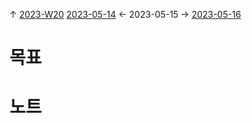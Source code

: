 
↑ [2023-W20](2023-W20.md)
[2023-05-14](2023-05-14.md) ← 2023-05-15 → [2023-05-16](2023-05-16.md)


# 목표



# 노트




